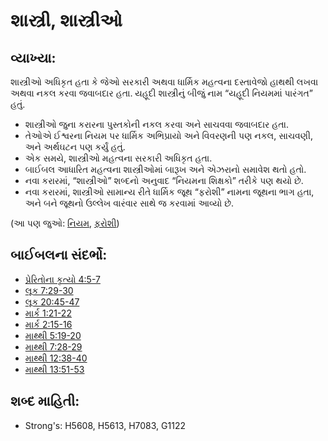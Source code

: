 # શાસ્ત્રી, શાસ્ત્રીઓ 

## વ્યાખ્યા: 

શાસ્ત્રીઓ અધિકૃત હતા કે જેઓ સરકારી અથવા ધાર્મિક મહત્વના દસ્તાવેજો હાથથી લખવા અથવા નકલ કરવા જવાબદાર હતા.
યહૂદી શાસ્ત્રીનું બીજું નામ “યહૂદી નિયમમાં પારંગત” હતું.

* શાસ્ત્રીઓ જુના કરારના પુસ્તકોની નકલ કરવા અને સાચવવા જવાબદાર હતા.
* તેઓએ ઈશ્વરના નિયમ પર ધાર્મિક અભિપ્રાયો અને વિવરણની પણ નકલ, સાચવણી, અને અર્થઘટન પણ કર્યું હતું.
* એક સમયે, શાસ્ત્રીઓ મહત્વના સરકારી અધિકૃત હતા.
* બાઈબલ આધારિત મહત્વના શાસ્ત્રીઓમાં બારૂખ અને એઝરાનો સમાવેશ થતો હતો.
* નવા કરારમાં, “શાસ્ત્રીઓ” શબ્દનો અનુવાદ “નિયમના શિક્ષકો” તરીકે પણ થયો છે.
* નવા કરારમાં, શાસ્ત્રીઓ સામાન્ય રીતે ધાર્મિક જૂથ “ફરોશી” નામના જૂથના ભાગ હતા, અને બને જૂથનો ઉલ્લેખ વારંવાર સાથે જ કરવામાં આવ્યો છે.

(આ પણ જુઓ: [નિયમ](../kt/lawofmoses.md), [ફરોશી](../kt/pharisee.md))

## બાઈબલના સંદર્ભો: 

* [પ્રેરિતોના કૃત્યો 4:5-7](rc://gu/tn/help/act/04/05)
* [લૂક 7:29-30](rc://gu/tn/help/luk/07/29)
* [લૂક 20:45-47](rc://gu/tn/help/luk/20/45)
* [માર્ક 1:21-22](rc://gu/tn/help/mrk/01/21)
* [માર્ક 2:15-16](rc://gu/tn/help/mrk/02/15)
* [માથ્થી 5:19-20](rc://gu/tn/help/mat/05/19)
* [માથ્થી 7:28-29](rc://gu/tn/help/mat/07/28)
* [માથ્થી 12:38-40](rc://gu/tn/help/mat/12/38)
* [માથ્થી 13:51-53](rc://gu/tn/help/mat/13/51)

## શબ્દ માહિતી: 

* Strong's: H5608, H5613, H7083, G1122
